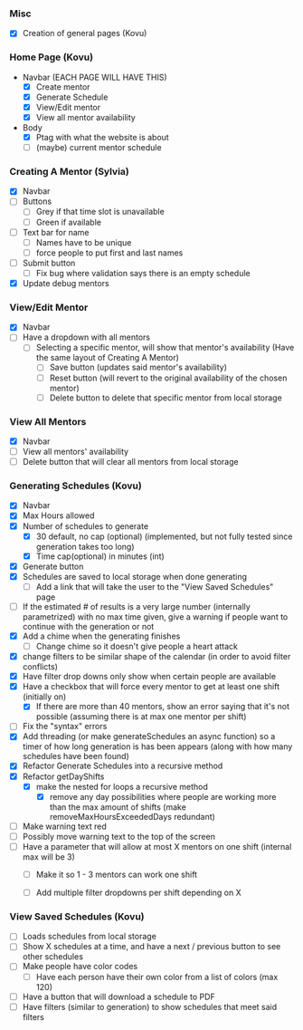 ### Misc
- [x] Creation of general pages (Kovu)
### Home Page (Kovu)
- Navbar (EACH PAGE WILL HAVE THIS)
    - [x] Create mentor
    - [x] Generate Schedule
    - [x] View/Edit mentor
    - [x] View all mentor availability
- Body
    - [x] Ptag with what the website is about
    - [ ] (maybe) current mentor schedule
### Creating A Mentor (Sylvia)
- [x] Navbar
- [ ] Buttons
    - [ ] Grey if that time slot is unavailable
    - [ ] Green if available
- [ ] Text bar for name
    - [ ] Names have to be unique 
    - [ ] force people to put first and last names
- [ ] Submit button
    - [ ] Fix bug where validation says there is an empty schedule
- [x] Update debug mentors
### View/Edit Mentor
- [x] Navbar
- [ ] Have a dropdown with all mentors
    - [ ] Selecting a specific mentor, will show that mentor's availability (Have the same layout of Creating A Mentor)
        - [ ] Save button (updates said mentor's availability)
        - [ ] Reset button (will revert to the original availability of the chosen mentor)
        - [ ] Delete button to delete that specific mentor from local storage
### View All Mentors
- [x] Navbar
- [ ] View all mentors' availability
- [ ] Delete button that will clear all mentors from local storage
### Generating Schedules (Kovu)
- [x] Navbar
- [x] Max Hours allowed
- [x] Number of schedules to generate
    - [x] 30 default, no cap (optional) (implemented, but not fully tested since generation takes too long)
    - [x] Time cap(optional) in minutes (int)
- [x] Generate button
- [x] Schedules are saved to local storage when done generating
    - [ ] Add a link that will take the user to the "View Saved Schedules" page
- [ ] If the estimated # of results is a very large number (internally parametrized) with no max time given, give a warning if people want to continue with the generation or not
- [x] Add a chime when the generating finishes
    - [ ] Change chime so it doesn't give people a heart attack
- [x] change filters to be similar shape of the calendar (in order to avoid filter conflicts)
- [x] Have filter drop downs only show when certain people are available 
- [x] Have a checkbox that will force every mentor to get at least one shift (initially on)
    - [x] If there are more than 40 mentors, show an error saying that it's not possible (assuming there is at max one mentor per shift)
- [ ] Fix the "syntax" errors
- [x] Add threading (or make generateSchedules an async function) so a timer of how long generation is has been appears (along with how many schedules have been found)
- [x] Refactor Generate Schedules into a recursive method
- [x] Refactor getDayShifts
    - [x] make the nested for loops a recursive method
        - [x] remove any day possibilities where people are working more than the max amount of shifts (make removeMaxHoursExceededDays redundant)
- [ ] Make warning text red
- [ ] Possibly move warning text to the top of the screen
- [ ] Have a parameter that will allow at most X mentors on one shift (internal max will be 3)
    - [ ] Make it so 1 - 3 mentors can work one shift
    - [ ] Add multiple filter dropdowns per shift depending on X


### View Saved Schedules (Kovu)
- [ ] Loads schedules from local storage
- [ ] Show X schedules at a time, and have a next / previous button to see other schedules
- [ ] Make people have color codes
    - [ ] Have each person have their own color from a list of colors (max 120)
- [ ] Have a button that will download a schedule to PDF
- [ ] Have filters (similar to generation) to show schedules that meet said filters